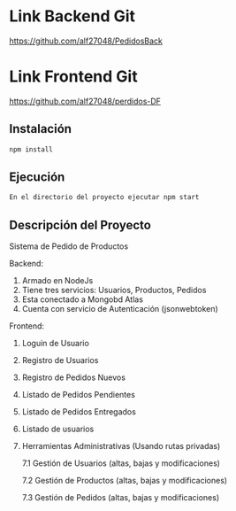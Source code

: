 # Link Backend Git

https://github.com/alf27048/PedidosBack

# Link Frontend Git

https://github.com/alf27048/perdidos-DF

## Instalación


```bash
npm install 
```
## Ejecución


```bash
En el directorio del proyecto ejecutar npm start 
```

## Descripción del Proyecto

Sistema de Pedido de Productos 

Backend:

1. Armado en NodeJs
2. Tiene tres servicios: Usuarios, Productos, Pedidos
3. Esta conectado a Mongobd Atlas
4. Cuenta con servicio de Autenticación (jsonwebtoken)

Frontend:
1. Loguin de Usuario
2. Registro de Usuarios
3. Registro de Pedidos Nuevos
4. Listado de Pedidos Pendientes
5. Listado de Pedidos Entregados
6. Listado de usuarios 
7. Herramientas Administrativas (Usando rutas privadas)

   7.1 Gestión de Usuarios (altas, bajas y modificaciones)

   7.2 Gestión de Productos (altas, bajas y modificaciones)

   7.3 Gestión de Pedidos (altas, bajas y modificaciones)
